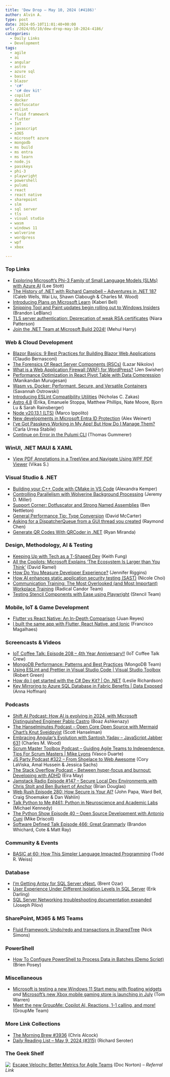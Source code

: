 ```yaml
---
title: 'Dew Drop – May 10, 2024 (#4186)'
author: Alvin A.
type: post
date: 2024-05-10T11:01:40+00:00
url: /2024/05/10/dew-drop-may-10-2024-4186/
categories:
  - Daily Links
  - Development
tags:
  - agile
  - ai
  - angular
  - astro
  - azure sql
  - basic
  - blazor
  - 'c#'
  - 'c# dev kit'
  - copilot
  - docker
  - dotfuscator
  - eslint
  - fluid framework
  - flutter
  - IoT
  - javascript
  - m365
  - microsoft azure
  - mongodb
  - ms build
  - ms entra
  - ms learn
  - node.js
  - passkeys
  - phi-3
  - playwright
  - powershell
  - pulumi
  - react
  - react native
  - sharepoint
  - slm
  - sql server
  - tls
  - visual studio
  - wasm
  - windows 11
  - wolverine
  - wordpress
  - wpf
  - xbox

---
```

### <a name="top"></a>Top Links

  * <a href="https://techcommunity.microsoft.com/t5/educator-developer-blog/exploring-microsoft-s-phi-3-family-of-small-language-models-slms/ba-p/4135879" target="_blank" rel="noopener">Exploring Microsoft&#8217;s Phi-3 Family of Small Language Models (SLMs) with Azure AI</a> (Lee Stott)
  * <a href="https://www.spreaker.com/episode/the-history-of-net-with-richard-campbell-net-187--59935319" target="_blank" rel="noopener">The History of .NET with Richard Campbell &#8211; Adventures in .NET 187</a> (Caleb Wells, Wai Liu, Shawn Clabough & Charles M. Wood)
  * <a href="https://techcommunity.microsoft.com/t5/microsoft-learn-blog/introducing-plans-on-microsoft-learn/ba-p/3678258" target="_blank" rel="noopener">Introducing Plans on Microsoft Learn</a> (Kaberi Bell)
  * <a href="https://blogs.windows.com/windows-insider/2024/05/09/snipping-tool-and-paint-updates-begin-rolling-out-to-windows-insiders/" target="_blank" rel="noopener">Snipping Tool and Paint updates begin rolling out to Windows Insiders</a> (Brandon LeBlanc)
  * <a href="https://techcommunity.microsoft.com/t5/windows-it-pro-blog/tls-server-authentication-deprecation-of-weak-rsa-certificates/ba-p/4134028" target="_blank" rel="noopener">TLS server authentication: Deprecation of weak RSA certificates</a> (Niara Patterson)
  * <a href="https://devblogs.microsoft.com/dotnet/join-the-dotnet-team-microsoft-build-2024/" target="_blank" rel="noopener">Join the .NET Team at Microsoft Build 2024!</a> (Mehul Harry)



### <a name="web"></a>Web & Cloud Development

  * <a href="https://www.telerik.com/blogs/blazor-basics-9-best-practices-building-blazor-web-applications" target="_blank" rel="noopener">Blazor Basics: 9 Best Practices for Building Blazor Web Applications</a> (Claudio Bernasconi)
  * <a href="https://smashingmagazine.com/2024/05/forensics-react-server-components/" target="_blank" rel="noopener">The Forensics Of React Server Components (RSCs)</a> (Lazar Nikolov)
  * <a href="https://jetpack.com/blog/wordpress-web-application-firewall/" target="_blank" rel="noopener">What is a Web Application Firewall (WAF) for WordPress?</a> (Jen Swisher)
  * <a href="https://www.syncfusion.com/blogs/post/performance-optimization-in-react-pivot-table?utm_source=alvinashcraft&utm_medium=email&utm_campaign=alvinashcraft_blog_edmmay24" target="_blank" rel="noopener">Performance Optimization in React Pivot Table with Data Compression</a> (Manikandan Murugesan)
  * <a href="https://www.docker.com/blog/wasm-vs-docker/" target="_blank" rel="noopener">Wasm vs. Docker: Performant, Secure, and Versatile Containers</a> (Savannah Ostrowski)
  * <a href="https://eslint.org/blog/2024/05/eslint-compatibility-utilities/" target="_blank" rel="noopener">Introducing ESLint Compatibility Utilities</a> (Nicholas C. Zakas)
  * <a href="https://astro.build/blog/astro-480/" target="_blank" rel="noopener">Astro 4.8</a> (Erika, Emanuele Stoppa, Matthew Phillips, Nate Moore, Bjorn Lu & Sarah Rainsberger)
  * <a href="https://nodejs.org/en/blog/release/v20.13.1" target="_blank" rel="noopener">Node v20.13.1 (LTS)</a> (Marco Ippolito)
  * <a href="https://techcommunity.microsoft.com/t5/microsoft-entra-blog/new-developments-in-microsoft-entra-id-protection/ba-p/4062701" target="_blank" rel="noopener">New developments in Microsoft Entra ID Protection</a> (Alex Weinert)
  * <a href="https://auth0.com/blog/passkeys-management/" target="_blank" rel="noopener">I&#8217;ve Got Passkeys Working in My App! But How Do I Manage Them?</a> (Carla Urrea Stabile)
  * <a href="https://www.pulumi.com/blog/continue-on-error/" target="_blank" rel="noopener">Continue on Error in the Pulumi CLI</a> (Thomas Gummerer)



### <a name="silverlight"></a>WinUI, .NET MAUI & XAML

  * <a href="https://www.syncfusion.com/blogs/post/annotations-treeview-wpf-pdf-viewer?utm_source=alvinashcraft&utm_medium=email&utm_campaign=alvinashcraft_blog_edmmay24" target="_blank" rel="noopener">View PDF Annotations in a TreeView and Navigate Using WPF PDF Viewer</a> (Vikas S.)



### <a name="dotnet"></a>Visual Studio & .NET

  * <a href="https://devblogs.microsoft.com/cppblog/building-your-cpp-code-with-cmake-in-vs-code/" target="_blank" rel="noopener">Building your C++ Code with CMake in VS Code</a> (Alexandra Kemper)
  * <a href="https://jeremydmiller.com/2024/05/09/controlling-parallelism-with-wolverine-background-processing/" target="_blank" rel="noopener">Controlling Parallelism with Wolverine Background Processing</a> (Jeremy D. Miller)
  * <a href="https://www.preemptive.com/blog/support-corner-dotfuscator-and-strong-named-assemblies/" target="_blank" rel="noopener">Support Corner: Dotfuscator and Strong Named Assemblies</a> (Ben Nettleton)
  * <a href="https://dotnettips.wordpress.com/2024/05/10/general-performance-tip-type-conversion/" target="_blank" rel="noopener">General Performance Tip: Type Conversion</a> (David McCarter)
  * <a href="https://devblogs.microsoft.com/oldnewthing/20240509-52/?p=109738" target="_blank" rel="noopener">Asking for a DispatcherQueue from a GUI thread you created</a> (Raymond Chen)
  * <a href="https://code-maze.com/aspnetcore-generate-qr-codes-with-qrcoder/" target="_blank" rel="noopener">Generate QR Codes With QRCoder in .NET</a> (Ryan Miranda)



### <a name="design"></a>Design, Methodology, AI & Testing

  * <a href="https://blog.infernored.com/keeping-up-with-tech/" target="_blank" rel="noopener">Keeping Up with Tech as a T-Shaped Dev</a> (Keith Fung)
  * <a href="https://visualstudiomagazine.com/Articles/2024/05/09/copilot-ecosystem.aspx" target="_blank" rel="noopener">All the Copilots: Microsoft Explains &#8216;The Ecosystem Is Larger than You Think&#8217;</a> (David Ramel)
  * <a href="https://thenewstack.io/how-do-you-measure-developer-experience/" target="_blank" rel="noopener">How Do You Measure Developer Experience?</a> (Jennifer Riggins)
  * <a href="https://github.blog/2024-05-09-how-ai-enhances-static-application-security-testing-sast/" target="_blank" rel="noopener">How AI enhances static application security testing (SAST)</a> (Nicole Choi)
  * <a href="https://www.radicalcandor.com/blog/workplace-communication-training/" target="_blank" rel="noopener">Communication Training: The Most Overlooked (and Most Important) Workplace Training</a> (Radical Candor Team)
  * <a href="https://ionic.io/blog/testing-stencil-components-with-ease-using-playwright" target="_blank" rel="noopener">Testing Stencil Components with Ease using Playwright</a> (Stencil Team)



### <a name="mobile"></a>Mobile, IoT & Game Development

  * <a href="https://stackify.com/flutter-vs-react-native-an-in-depth-comparison/" target="_blank" rel="noopener">Flutter vs React Native: An In-Depth Comparison</a> (Juan Reyes)
  * <a href="https://medium.com/@fmmagalhaes/i-built-the-same-app-with-flutter-react-native-and-ionic-33ff8b358562" target="_blank" rel="noopener">I built the same app with Flutter, React Native, and Ionic</a> (Francisco Magalhaes)



### <a name="videos"></a>Screencasts & Videos

  * <a href="http://www.youtube.com/watch?v=uK4aOARFSIo" target="_blank" rel="noopener">IoT Coffee Talk: Episode 208 &#8211; 4th Year Anniversary!!</a> (IoT Coffee Talk Crew)
  * <a href="http://www.youtube.com/watch?v=xY2NwsYHpV4" target="_blank" rel="noopener">MongoDB Performance: Patterns and Best Practices</a> (MongoDB Team)
  * <a href="http://www.youtube.com/watch?v=E2tbZoTjcQA" target="_blank" rel="noopener">Using ESLint and Prettier in Visual Studio Code | Visual Studio Toolbox</a> (Robert Green)
  * <a href="http://www.youtube.com/watch?v=SfLtwZQ2IV8" target="_blank" rel="noopener">How do I get started with the C# Dev Kit? | On .NET</a> (Leslie Richardson)
  * <a href="http://www.youtube.com/watch?v=vyKos_LZ6ck" target="_blank" rel="noopener">Key Mirroring to Azure SQL Database in Fabric Benefits | Data Exposed</a> (Anna Hoffman)



### <a name="podcasts"></a>Podcasts

  * <a href="https://www.geekwire.com/2024/shift-ai-podcast-how-ai-is-evolving-in-2024-with-microsoft-distinguished-engineer-pablo-castro/" target="_blank" rel="noopener">Shift AI Podcast: How AI is evolving in 2024, with Microsoft Distinguished Engineer Pablo Castro</a> (Boaz Ashkenazy)
  * <a href="https://www.hanselminutes.com/944/open-core-open-source-with-mermaid-charts-knut-sveidqvist" target="_blank" rel="noopener">The Hanselminutes Podcast &#8211; Open Core Open Source with Mermaid Chart&#8217;s Knut Sveidqvist</a> (Scott Hanselman)
  * <a href="https://www.spreaker.com/episode/embracing-angular-s-evolution-with-santosh-yadav-jsj-631--59928185" target="_blank" rel="noopener">Embracing Angular&#8217;s Evolution with Santosh Yadav &#8211; JavaScript Jabber 631</a> (Charles M. Wood)
  * <a href="https://scrummastertoolbox.libsyn.com/guiding-agile-teams-to-independence-tips-for-scrum-masters-mike-lyons" target="_blank" rel="noopener">Scrum Master Toolbox Podcast &#8211; Guiding Agile Teams to Independence, Tips For Scrum Masters | Mike Lyons</a> (Vasco Duarte)
  * <a href="https://changelog.com/jsparty/322" target="_blank" rel="noopener">JS Party Podcast #322 &#8211; From Shoelace to Web Awesome</a> (Cory LaViska, Amal Hussein & Jessica Sachs)
  * <a href="https://stackoverflow.blog/2024/05/10/between-hyper-focus-and-burnout-developing-with-adhd/" target="_blank" rel="noopener">The Stack Overflow Podcast &#8211; Between hyper-focus and burnout: Developing with ADHD</a> (Eira May)
  * <a href="https://www.heavybit.com/library/podcasts/jamstack-radio/ep-147-secure-local-dev-environments-with-chris-stolt-and-ben-burkert-of-anchor/" target="_blank" rel="noopener">Jamstack Radio Episode #147 &#8211; Secure Local Dev Environments with Chris Stolt and Ben Burkert of Anchor</a> (Brian Douglas)
  * <a href="https://www.webrush.io/episodes/episode-280-how-secure-is-your-ai" target="_blank" rel="noopener">Web Rush Episode 280: How Secure is Your AI?</a> (John Papa, Ward Bell, Craig Shoemaker & Dan Wahlin)
  * <a href="https://talkpython.fm/episodes/show/461/python-in-neuroscience-and-academic-labs" target="_blank" rel="noopener">Talk Python to Me #461: Python in Neuroscience and Academic Labs</a> (Michael Kennedy)
  * <a href="https://www.blog.pythonlibrary.org/2024/05/09/episode-40-open-source-development-with-antonio-cuni/" target="_blank" rel="noopener">The Python Show Episode 40 – Open Source Development with Antonio Cuni</a> (Mike Driscoll)
  * <a href="https://www.softwaredefinedtalk.com/466" target="_blank" rel="noopener">Software Defined Talk Episode 466: Great Grammarly</a> (Brandon Whichard, Cote & Matt Ray)



### <a name="events"></a>Community & Events

  * <a href="https://thenewstack.io/basic-at-60-how-this-simpler-language-impacted-programming/" target="_blank" rel="noopener">BASIC at 60: How This Simpler Language Impacted Programming</a> (Todd R. Weiss)



### <a name="sql"></a>Database

  * <a href="https://www.brentozar.com/archive/2024/05/im-getting-antsy-for-sql-server-vnext/" target="_blank" rel="noopener">I’m Getting Antsy for SQL Server vNext.</a> (Brent Ozar)
  * <a href="https://erikdarling.com/user-experience-under-different-isolation-levels-in-sql-server/" target="_blank" rel="noopener">User Experience Under Different Isolation Levels In SQL Server</a> (Erik Darling)
  * <a href="https://techcommunity.microsoft.com/t5/sql-server-support-blog/sql-server-networking-troubleshooting-documentation-expanded/ba-p/4136268" target="_blank" rel="noopener">SQL Server Networking troubleshooting documentation expanded</a> (Joseph Pilov)



### <a name="sp"></a>SharePoint, M365 & MS Teams

  * <a href="https://devblogs.microsoft.com/microsoft365dev/fluid-framework-undo-redo-and-transactions-in-sharedtree/" target="_blank" rel="noopener">Fluid Framework: Undo/redo and transactions in SharedTree</a> (Nick Simons)



### <a name="ps"></a>PowerShell

  * <a href="https://www.itprotoday.com/powershell/how-configure-powershell-process-data-batches-demo-script" target="_blank" rel="noopener">How To Configure PowerShell to Process Data in Batches (Demo Script)</a> (Brien Posey)



### <a name="misc"></a>Miscellaneous

  * <a href="https://www.theverge.com/2024/5/9/24153058/microsoft-windows-11-start-menu-companions" target="_blank" rel="noopener">Microsoft is testing a new Windows 11 Start menu with floating widgets</a> _and_ <a href="https://www.theverge.com/2024/5/9/24153245/microsoft-xbox-mobile-gaming-store-july-launch" target="_blank" rel="noopener">Microsoft’s new Xbox mobile gaming store is launching in July</a> (Tom Warren)
  * <a href="https://www.groupme.com/blog/meet-the-new-groupme" target="_blank" rel="noopener">Meet the new GroupMe: Copilot AI, Reactions, 1-1 calling, and more!</a> (GroupMe Team)



### <a name="links"></a>More Link Collections

  * <a href="https://blog.cwa.me.uk/2024/05/10/the-morning-brew-3936/" target="_blank" rel="noopener">The Morning Brew #3936</a> (Chris Alcock)
  * <a href="https://seroter.com/2024/05/09/daily-reading-list-may-9-2024-315/" target="_blank" rel="noopener">Daily Reading List – May 9, 2024 (#315)</a> (Richard Seroter)



### <a name="shelf"></a>The Geek Shelf

<a href="https://www.amazon.com/dp/0578644835/?tag=amavin-20" target="_blank" rel="noopener"><img decoding="async" align="left" style="border: 0px currentcolor; border-image: none; float: left; display: inline; background-image: none;" src="https://m.media-amazon.com/images/I/41dy3nMGvUL._SS135_.jpg" border="0" /></a>&nbsp;<a href="https://www.amazon.com/dp/0578644835/?tag=amavin-20" target="_blank" rel="noopener">Escape Velocity: Better Metrics for Agile Teams</a> (Doc Norton) _&#8211; Referral Link_